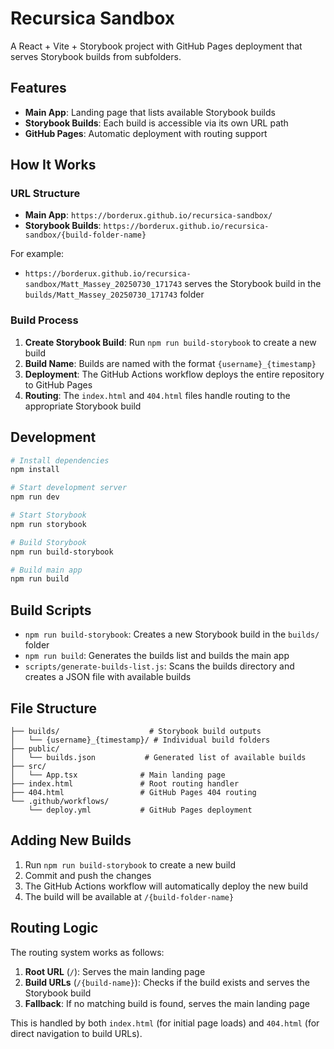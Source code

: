 # Recursica Sandbox

A React + Vite + Storybook project with GitHub Pages deployment that serves Storybook builds from subfolders.

## Features

- **Main App**: Landing page that lists available Storybook builds
- **Storybook Builds**: Each build is accessible via its own URL path
- **GitHub Pages**: Automatic deployment with routing support

## How It Works

### URL Structure

- **Main App**: `https://borderux.github.io/recursica-sandbox/`
- **Storybook Builds**: `https://borderux.github.io/recursica-sandbox/{build-folder-name}`

For example:
- `https://borderux.github.io/recursica-sandbox/Matt_Massey_20250730_171743` serves the Storybook build in the `builds/Matt_Massey_20250730_171743` folder

### Build Process

1. **Create Storybook Build**: Run `npm run build-storybook` to create a new build
2. **Build Name**: Builds are named with the format `{username}_{timestamp}`
3. **Deployment**: The GitHub Actions workflow deploys the entire repository to GitHub Pages
4. **Routing**: The `index.html` and `404.html` files handle routing to the appropriate Storybook build

## Development

```bash
# Install dependencies
npm install

# Start development server
npm run dev

# Start Storybook
npm run storybook

# Build Storybook
npm run build-storybook

# Build main app
npm run build
```

## Build Scripts

- `npm run build-storybook`: Creates a new Storybook build in the `builds/` folder
- `npm run build`: Generates the builds list and builds the main app
- `scripts/generate-builds-list.js`: Scans the builds directory and creates a JSON file with available builds

## File Structure

```
├── builds/                    # Storybook build outputs
│   └── {username}_{timestamp}/ # Individual build folders
├── public/
│   └── builds.json           # Generated list of available builds
├── src/
│   └── App.tsx              # Main landing page
├── index.html               # Root routing handler
├── 404.html                 # GitHub Pages 404 routing
└── .github/workflows/
    └── deploy.yml           # GitHub Pages deployment
```

## Adding New Builds

1. Run `npm run build-storybook` to create a new build
2. Commit and push the changes
3. The GitHub Actions workflow will automatically deploy the new build
4. The build will be available at `/{build-folder-name}`

## Routing Logic

The routing system works as follows:

1. **Root URL** (`/`): Serves the main landing page
2. **Build URLs** (`/{build-name}`): Checks if the build exists and serves the Storybook build
3. **Fallback**: If no matching build is found, serves the main landing page

This is handled by both `index.html` (for initial page loads) and `404.html` (for direct navigation to build URLs).
